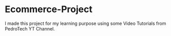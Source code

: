 # Ecommerce-Project

I made this project for my learning purpose using some Video Tutorials from PedroTech YT Channel.
